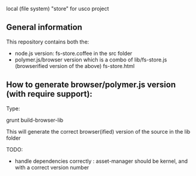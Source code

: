 local (file system) "store" for usco project

General information
-------------------
This repository contains both the:
- node.js version:
fs-store.coffee in the src folder
- polymer.js/browser version which is a combo of
lib/fs-store.js (browserified version of the above)
fs-store.html


How to generate browser/polymer.js version (with require support):
------------------------------------------------------------------
Type: 

  grunt build-browser-lib

This will generate the correct browser(ified) version of the source in the lib folder

TODO: 
 - handle dependencies correctly : asset-manager should be kernel, and with a correct version number
